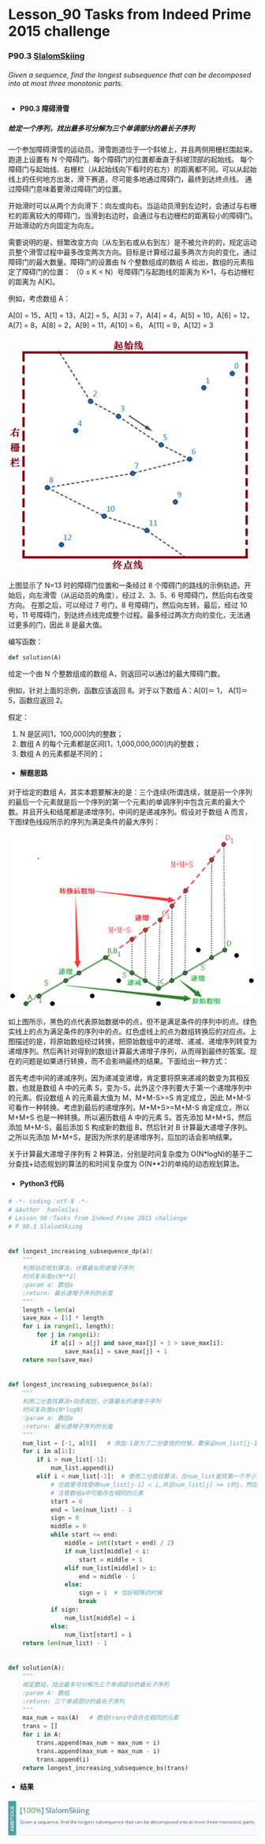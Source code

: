 # Lesson_90 Tasks from Indeed Prime 2015 challenge

### P90.3 [SlalomSkiing](https://app.codility.com/programmers/lessons/90-tasks_from_indeed_prime_2015_challenge/slalom_skiing/)

###### Given a sequence, find the longest subsequence that can be decomposed into at most three monotonic parts.

- #### P90.3 障碍滑雪

##### 给定一个序列，找出最多可分解为三个单调部分的最长子序列

一个参加障碍滑雪的运动员。滑雪跑道位于一个斜坡上，并且两侧用栅栏围起来。跑道上设置有 N 个障碍门。每个障碍门的位置都垂直于斜坡顶部的起始线。
每个障碍门与起始线、右栅栏（从起始线向下看时的右方）的距离都不同。可以从起始线上的任何地方出发，滑下赛道，尽可能多地通过障碍门，最终到达终点线。
通过障碍门意味着要滑过障碍门的位置。

开始滑时可以从两个方向滑下：向左或向右。当运动员滑到左边时，会通过与右栅栏的距离较大的障碍门，当滑到右边时，会通过与右边栅栏的距离较小的障碍门。开始滑动的方向固定为向左。

需要说明的是，频繁改变方向（从左到右或从右到左）是不被允许的的，规定运动员整个滑雪过程中最多改变两次方向。目标是计算经过最多两次方向的变化，通过障碍门的最大数量。障碍门的设置由 N 个整数组成的数组 A 给出，数组的元素指定了障碍门的位置：
（0 ≤ K < N）号障碍门与起跑线的距离为 K+1，与右边栅栏的距离为 A[K]。

例如，考虑数组 A：

A[0] = 15，A[1] = 13，A[2] = 5，A[3] = 7，A[4] = 4，A[5] = 10，A[6] = 12，A[7] = 8，A[8] = 2，A[9] = 11，A[10] = 6，
A[11] = 9，A[12] = 3

![image](https://github.com/Anfany/Codility-Lessons-By-Python3/blob/master/L90_Tasks%20from%20Indeed%20Prime%202015%20challenge/90.3.11.png)

上图显示了 N=13 时的障碍门位置和一条经过 8 个障碍门的路线的示例轨迹。开始后，向左滑雪（从运动员的角度），经过 2、3、5、6 号障碍门，然后向右改变方向。
在那之后，可以经过 7 号门，8 号障碍门，然后向左转。最后，经过 10 号，11 号障碍门，到达终点线完成整个过程。最多经过两次方向的变化，无法通过更多的门，因此 8 是最大值。

编写函数：

```python
def solution(A)
```

给定一个由 N 个整数组成的数组 A，则返回可以通过的最大障碍门数。

例如，针对上面的示例，函数应该返回 8。对于以下数组 A：A[0]＝ 1， A[1]＝ 5，函数应返回 2。

假定：

1. N 是区间[1，100,000]内的整数；
2. 数组 A 的每个元素都是区间[1，1,000,000,000]内的整数；
3. 数组 A 的元素都是不同的；

- #### 解题思路

对于给定的数组 A，其实本题要解决的是：三个连续(所谓连续，就是前一个序列的最后一个元素就是后一个序列的第一个元素)的单调序列中包含元素的最大个数。并且开头和结尾都是递增序列，中间的是递减序列。假设对于数组 A 而言，下图绿色线段所示的序列为满足条件的最大序列：

![image](https://github.com/Anfany/Codility-Lessons-By-Python3/blob/master/L90_Tasks%20from%20Indeed%20Prime%202015%20challenge/90.3.2.png)

如上图所示，黑色的点代表原始数据中的点，但不是满足条件的序列中的点。绿色实线上的点为满足条件的序列中的点。红色虚线上的点为数组转换后的对应点。上图描述的是，将原始数组经过转换，把原始数组中的递增、递减、递增序列转变为递增序列。然后再针对得到的数组计算最大递增子序列，从而得到最终的答案。现在的问题是如果进行转换，而不会影响最终的结果。下面给出一种方式：

首先考虑中间的递减序列，因为递减变递增，肯定要将原来递减的数变为其相反数，也就是数组 A 中的元素 S，变为-S，此外这个序列要大于第一个递增序列中的元素。假设数组 A 的元素最大值为 M，M+M-S>=S 肯定成立，因此 M+M-S 可看作一种转换。考虑到最后的递增序列，M+M+S>=M+M-S 肯定成立，所以 M+M+S 也是一种转换。所以遍历数组 A 中的元素 S，首先添加 M+M+S，然后添加 M+M-S，最后添加 S 构成新的数组 B，然后针对 B 计算最大递增子序列。之所以先添加 M+M+S，是因为所求的是递增序列，后加的话会影响结果。

关于计算最大递增子序列有 2 种算法，分别是时间复杂度为 O(N\*logN)的基于二分查找+动态规划的算法的和时间复杂度为 O(N\*\*2)的单纯的动态规划算法。

- #### Python3 代码

```python
# -*- coding：utf-8 -*-
# &Author  hanleilei
# Lesson 90：Tasks from Indeed Prime 2015 challenge
# P 90.3 SlalomSkiing


def longest_increasing_subsequence_dp(a):
    """
    利用动态规划算法，计算最长的递增子序列
    时间复杂度o(N**2)
    :param a: 数组a
    :return: 最长递增子序列的长度
    """
    length = len(a)
    save_max = [1] * length
    for i in range(1, length):
        for j in range(i):
            if a[i] > a[j] and save_max[j] + 1 > save_max[i]:
                save_max[i] = save_max[j] + 1
    return max(save_max)


def longest_increasing_subsequence_bs(a):
    """
    利用二分查找算法+动态规划，计算最长的递增子序列
    时间复杂度o(N*logN)
    :param a: 数组a
    :return: 最长递增子序列的长度
    """
    num_list = [-1, a[0]]   # 添加-1是为了二分查找的时候，要保证num_list[j-1]是存在的
    for i in a[1:]:
        if i > num_list[-1]:
            num_list.append(i)
        elif i < num_list[-1]:  # 使用二分查找算法，在num_list查找第一个不小于i的数，并替换之
            # 也就是寻找使得num_list[j-1] < i,并且num_list[j] >= i的j，然后令num_list[j] = i
            # 注意数组a中可能存在相同的元素
            start = 0
            end = len(num_list) - 1
            sign = 0
            middle = 0
            while start <= end:
                middle = int((start + end) / 2)
                if num_list[middle] < i:
                    start = middle + 1
                elif num_list[middle] > i:
                    end = middle - 1
                else:
                    sign = 1  # 恰好相等的时候
                    break
            if sign:
                num_list[middle] = i
            else:
                num_list[start] = i
    return len(num_list) - 1


def solution(A):
    """
    给定数组，找出最多可分解为三个单调部分的最长子序列
    :param A: 数组
    :return: 三个单调部分的最长子序列
    """
    max_num = max(A)   # 数组trans中会存在相同的元素
    trans = []
    for i in A:
        trans.append(max_num + max_num + i)
        trans.append(max_num + max_num - i)
        trans.append(i)
    return longest_increasing_subsequence_bs(trans)
```

- #### 结果

![image](https://github.com/Anfany/Codility-Lessons-By-Python3/blob/master/L90_Tasks%20from%20Indeed%20Prime%202015%20challenge/90.3.png)
